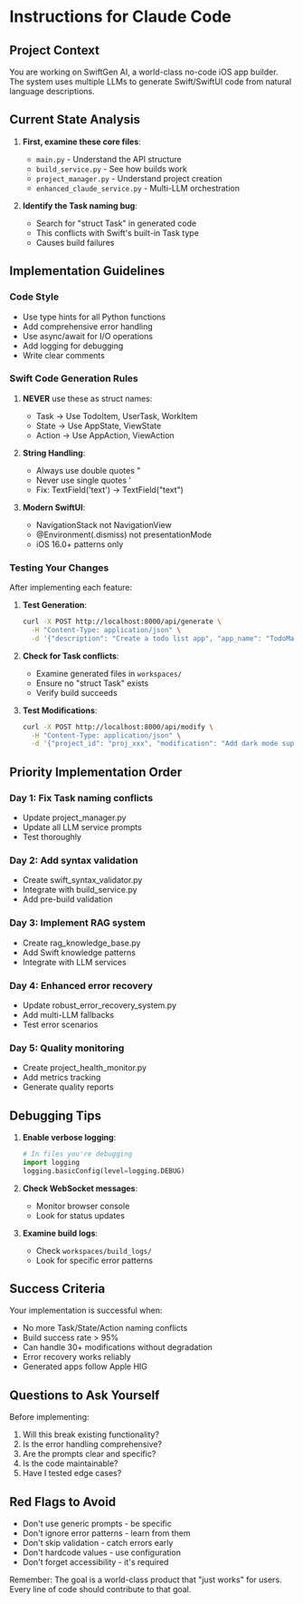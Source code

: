 # Instructions for Claude Code

## Project Context

You are working on SwiftGen AI, a world-class no-code iOS app builder. The system uses multiple LLMs to generate Swift/SwiftUI code from natural language descriptions.

## Current State Analysis

1. **First, examine these core files**:
   - `main.py` - Understand the API structure
   - `build_service.py` - See how builds work
   - `project_manager.py` - Understand project creation
   - `enhanced_claude_service.py` - Multi-LLM orchestration

2. **Identify the Task naming bug**:
   - Search for "struct Task" in generated code
   - This conflicts with Swift's built-in Task type
   - Causes build failures

## Implementation Guidelines

### Code Style
- Use type hints for all Python functions
- Add comprehensive error handling
- Use async/await for I/O operations
- Add logging for debugging
- Write clear comments

### Swift Code Generation Rules
1. **NEVER** use these as struct names:
   - Task → Use TodoItem, UserTask, WorkItem
   - State → Use AppState, ViewState
   - Action → Use AppAction, ViewAction

2. **String Handling**:
   - Always use double quotes "
   - Never use single quotes '
   - Fix: TextField('text') → TextField("text")

3. **Modern SwiftUI**:
   - NavigationStack not NavigationView
   - @Environment(\.dismiss) not presentationMode
   - iOS 16.0+ patterns only

### Testing Your Changes

After implementing each feature:

1. **Test Generation**:
   ```bash
   curl -X POST http://localhost:8000/api/generate \
     -H "Content-Type: application/json" \
     -d '{"description": "Create a todo list app", "app_name": "TodoMaster"}'
   ```

2. **Check for Task conflicts**:
   - Examine generated files in `workspaces/`
   - Ensure no "struct Task" exists
   - Verify build succeeds

3. **Test Modifications**:
   ```bash
   curl -X POST http://localhost:8000/api/modify \
     -H "Content-Type: application/json" \
     -d '{"project_id": "proj_xxx", "modification": "Add dark mode support"}'
   ```

## Priority Implementation Order

### Day 1: Fix Task naming conflicts
- Update project_manager.py
- Update all LLM service prompts
- Test thoroughly

### Day 2: Add syntax validation
- Create swift_syntax_validator.py
- Integrate with build_service.py
- Add pre-build validation

### Day 3: Implement RAG system
- Create rag_knowledge_base.py
- Add Swift knowledge patterns
- Integrate with LLM services

### Day 4: Enhanced error recovery
- Update robust_error_recovery_system.py
- Add multi-LLM fallbacks
- Test error scenarios

### Day 5: Quality monitoring
- Create project_health_monitor.py
- Add metrics tracking
- Generate quality reports

## Debugging Tips

1. **Enable verbose logging**:
   ```python
   # In files you're debugging
   import logging
   logging.basicConfig(level=logging.DEBUG)
   ```

2. **Check WebSocket messages**:
   - Monitor browser console
   - Look for status updates

3. **Examine build logs**:
   - Check `workspaces/build_logs/`
   - Look for specific error patterns

## Success Criteria

Your implementation is successful when:
- No more Task/State/Action naming conflicts
- Build success rate > 95%
- Can handle 30+ modifications without degradation
- Error recovery works reliably
- Generated apps follow Apple HIG

## Questions to Ask Yourself

Before implementing:
1. Will this break existing functionality?
2. Is the error handling comprehensive?
3. Are the prompts clear and specific?
4. Is the code maintainable?
5. Have I tested edge cases?

## Red Flags to Avoid

- Don't use generic prompts - be specific
- Don't ignore error patterns - learn from them
- Don't skip validation - catch errors early
- Don't hardcode values - use configuration
- Don't forget accessibility - it's required

Remember: The goal is a world-class product that "just works" for users. Every line of code should contribute to that goal.